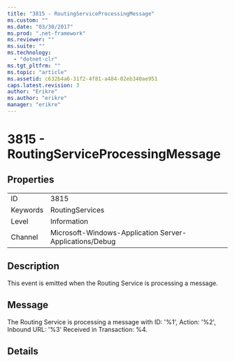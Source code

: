 ```yaml
---
title: "3815 - RoutingServiceProcessingMessage"
ms.custom: ""
ms.date: "03/30/2017"
ms.prod: ".net-framework"
ms.reviewer: ""
ms.suite: ""
ms.technology: 
  - "dotnet-clr"
ms.tgt_pltfrm: ""
ms.topic: "article"
ms.assetid: c632b4a6-31f2-4f81-a484-02eb340ae951
caps.latest.revision: 3
author: "Erikre"
ms.author: "erikre"
manager: "erikre"
---
```

# 3815 - RoutingServiceProcessingMessage
## Properties  
  
|||  
|-|-|  
|ID|3815|  
|Keywords|RoutingServices|  
|Level|Information|  
|Channel|Microsoft-Windows-Application Server-Applications/Debug|  
  
## Description  
 This event is emitted when the Routing Service is processing a message.  
  
## Message  
 The Routing Service is processing a message with ID: '%1', Action: '%2', Inbound URL: '%3' Received in Transaction: %4.  
  
## Details
